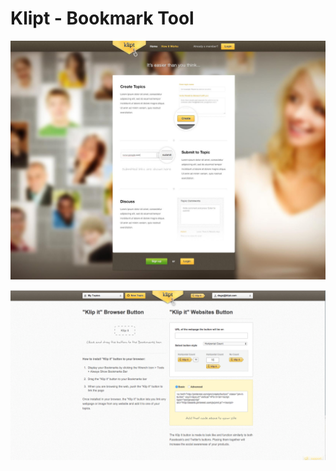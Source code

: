 Klipt - Bookmark Tool
=====================

![alt text](https://raw.githubusercontent.com/rn2dy/testapp/master/screen_shot_1.jpg "screen shot1")

![alt text](https://raw.githubusercontent.com/rn2dy/testapp/master/screen_shot_2.png "screen shot2")
